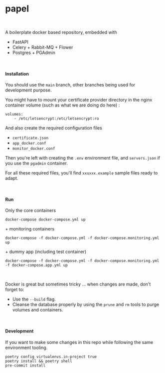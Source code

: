 # papel
<br>

A boilerplate docker based repository, embedded with
- FastAPI
- Celery + Rabbit-MQ + Flower
- Postgres + PGAdmin

<br>

#### Installation
You should use the `main` branch, other branches being used for development purpose.

You might have to mount your certificate provider directory in the nginx container volume (such as what we are doing do here) :
```
volumes:
    - /etc/letsencrypt:/etc/letsencrypt:ro
```

And also create the required configuration files
- `certificate.json`
- `app_docker.conf`
- `monitor_docker.conf`

Then you're left with creating the `.env` environment file, and `servers.json` if you use the `pgadmin` container.

For all these required files, you'll find `xxxxxx.example` sample files ready to adapt.

<br>

#### Run
Only the core containers
```
docker-compose docker-compose.yml up
```

\+ monitoring containers
```
docker-compose -f docker-compose.yml -f docker-compose.monitoring.yml up
```

\+ dummy app (including test container)
```
docker-compose -f docker-compose.yml -f docker-compose.monitoring.yml -f docker-compose.app.yml up
```
<br>

Docker is great but sometimes tricky ... when changes are made, don't forget to:
- Use the `--build` flag.
- Cleanse the database properly by using the `prune` and `rm` tools to purge volumes and containers.

<br>


#### Development
If you want to make some changes in this repo while following the same environment tooling.
```
poetry config virtualenvs.in-project true
poetry install && poetry shell
pre-commit install
```
